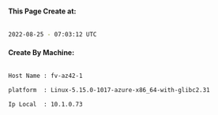 
   
#### This Page Create at:

```bash

2022-08-25 - 07:03:12 UTC

```

#### Create By Machine:

```bash

Host Name : fv-az42-1

platform  : Linux-5.15.0-1017-azure-x86_64-with-glibc2.31

Ip Local  : 10.1.0.73

```

